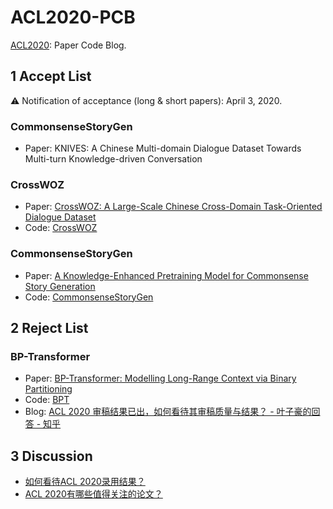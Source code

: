 # ACL2020-PCB

[ACL2020](https://acl2020.org/): Paper Code Blog.

## 1 Accept List

⚠️ Notification of acceptance (long & short papers): April 3, 2020.

### CommonsenseStoryGen

- Paper: KNIVES: A Chinese Multi-domain Dialogue Dataset Towards Multi-turn Knowledge-driven Conversation

### CrossWOZ

- Paper: [CrossWOZ: A Large-Scale Chinese Cross-Domain Task-Oriented Dialogue Dataset](https://arxiv.org/abs/2002.11893)
- Code: [CrossWOZ](https://github.com/thu-coai/CrossWOZ)

### CommonsenseStoryGen

- Paper: [A Knowledge-Enhanced Pretraining Model for Commonsense Story Generation](https://arxiv.org/abs/2001.05139)
- Code: [CommonsenseStoryGen](https://github.com/JianGuanTHU/CommonsenseStoryGen)

## 2 Reject List

### BP-Transformer

- Paper: [BP-Transformer: Modelling Long-Range Context via Binary Partitioning](https://arxiv.org/abs/1911.04070)
- Code: [BPT](https://github.com/yzh119/BPT)
- Blog: [ACL 2020 审稿结果已出，如何看待其审稿质量与结果？ - 叶子豪的回答 - 知乎](https://www.zhihu.com/question/371534652/answer/1016231768)

## 3 Discussion

- [如何看待ACL 2020录用结果？](https://www.zhihu.com/question/384287944)
- [ACL 2020有哪些值得关注的论文？](https://www.zhihu.com/question/385259014)
